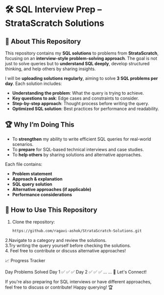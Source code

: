 # 🛠️ SQL Interview Prep – StrataScratch Solutions

## 📌 About This Repository
This repository contains my **SQL solutions** to problems from **StrataScratch**, focusing on an **interview-style problem-solving approach**. The goal is not just to solve queries but to **understand SQL deeply**, develop structured thinking, and help others by sharing insights.

I will be **uploading solutions regularly**, aiming to solve **3 SQL problems per day**. Each solution includes:
- **Understanding the problem**: What the query is trying to achieve.
- **Key questions to ask**: Edge cases and constraints to consider.
- **Step-by-step approach**: Thought process before writing the query.
- **Optimized SQL solution**: Best practices for performance and readability.

## 🏆 Why I’m Doing This
- To **strengthen** my ability to write efficient SQL queries for real-world scenarios.
- To **prepare** for SQL-based technical interviews and case studies.
- To **help others** by sharing solutions and alternative approaches.

Each file contains:
- **Problem statement**
- **Approach & explanation**
- **SQL query solution**
- **Alternative approaches (if applicable)**
- **Performance considerations**

## 📌 How to Use This Repository
1. Clone the repository:
   ```bash
   https://github.com/ragavi-ashok/StrataScratch-Solutions.git  
2.Navigate to a category and review the solutions. <br>
3.Try writing the query yourself before checking the solutions. <br>
4. Feel free to contribute or discuss alternative approaches! <br>


📈 Progress Tracker

Day	Problems Solved
Day 1	✅ ✅ ✅
Day 2	✅ ✅ ✅
...	...
🌟 Let's Connect!

If you're also preparing for SQL interviews or have different approaches, feel free to discuss or contribute!
Happy querying! 🏆

